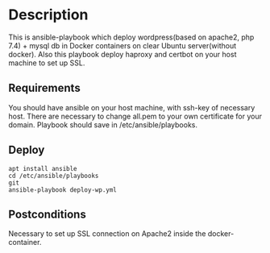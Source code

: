 # Description
This is ansible-playbook which deploy wordpress(based on apache2, php 7.4) + mysql db in Docker containers on clear Ubuntu server(without docker).
Also this playbook deploy haproxy and certbot on your host machine to set up SSL.

## Requirements
You should have ansible on your host machine, with ssh-key of necessary host.
There are necessary to change all.pem to your own certificate for your domain.
Playbook should save in /etc/ansible/playbooks.

## Deploy
```
apt install ansible
cd /etc/ansible/playbooks
git 
ansible-playbook deploy-wp.yml
```
## Postconditions
Necessary to set up SSL connection on Apache2 inside the docker-container.
